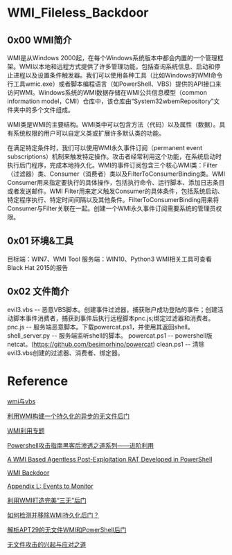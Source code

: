 # WMI_Fileless_Backdoor

## 0x00 WMI简介
WMI是从Windows 2000起，在每个Windows系统版本中都会内置的一个管理框架。WMI以本地和远程方式提供了许多管理功能，包括查询系统信息、启动和停止进程以及设置条件触发器。我们可以使用各种工具（比如Windows的WMI命令行工具wmic.exe）或者脚本编程语言（如PowerShell、VBS）提供的API接口来访问WMI。Windows系统的WMI数据存储在WMI公共信息模型（common information model，CMI）仓库中，该仓库由“System32wbemRepository”文件夹中的多个文件组成。

WMI类是WMI的主要结构。WMI类中可以包含方法（代码）以及属性（数据）。具有系统权限的用户可以自定义类或扩展许多默认类的功能。

在满足特定条件时，我们可以使用WMI永久事件订阅（permanent event subscriptions）机制来触发特定操作。攻击者经常利用这个功能，在系统启动时执行后门程序，完成本地持久化。WMI的事件订阅包含三个核心WMI类：Filter（过滤器）类、Consumer（消费者）类以及FilterToConsumerBinding类。WMI Consumer用来指定要执行的具体操作，包括执行命令、运行脚本、添加日志条目或者发送邮件。WMI Filter用来定义触发Consumer的具体条件，包括系统启动、特定程序执行、特定时间间隔以及其他条件。FilterToConsumerBinding用来将Consumer与Filter关联在一起。创建一个WMI永久事件订阅需要系统的管理员权限。

## 0x01 环境&工具
目标端：WIN7、WMI Tool
服务端：WIN10、Python3
WMI相关工具可查看Black Hat 2015的报告

## 0x02 文件简介
evil3.vbs -- 恶意VBS脚本。创建事件过滤器，捕获账户成功登陆的事件；创建活动脚本事件消费者，捕获到事件后执行远程脚本pnc.js;绑定过滤器和消费者。
pnc.js -- 服务端恶意脚本。下载powercat.ps1，并使用其返回shell。
shell_server.py -- 服务端监听shell的脚本。
powercat.ps1 -- powershell版netcat。(https://github.com/besimorhino/powercat)
clean.ps1 -- 清除evil3.vbs创建的过滤器、消费者、绑定器。

# Reference
[wmi与vbs](https://xz.aliyun.com/t/2080)

[利用WMI构建一个持久化的异步的无文件后门](https://m0nst3r.me/pentest/%E5%88%A9%E7%94%A8WMI%E6%9E%84%E5%BB%BA%E4%B8%80%E4%B8%AA%E6%8C%81%E4%B9%85%E5%8C%96%E7%9A%84%E5%BC%82%E6%AD%A5%E7%9A%84%E6%97%A0%E6%96%87%E4%BB%B6%E5%90%8E%E9%97%A8.html)

[WMI利用专题](https://blog.51cto.com/antivirusjo/2092545)

[Powershell攻击指南黑客后渗透之道系列——进阶利用](https://www.anquanke.com/post/id/88851)

[A WMI Based Agentless Post-Exploitation RAT Developed in PowerShell](https://www.fireeye.com/blog/threat-research/2017/03/wmimplant_a_wmi_ba.html)

[WMI Backdoor](https://www.tuicool.com/articles/zmUVbyJ)

[Appendix L: Events to Monitor](https://docs.microsoft.com/en-us/windows-server/identity/ad-ds/plan/appendix-l--events-to-monitor)

[利用WMI打造完美“三无”后门](http://demon.tw/copy-paste/vbs-wmi-trojan-3.html)

[如何检测并移除WMI持久化后门？](https://www.tuicool.com/articles/IzieuyR)

[解析APT29的无文件WMI和PowerShell后门](https://www.anquanke.com/post/id/85851)

[无文件攻击的兴起与应对之道](https://www.aqniu.com/learn/31053.html)
